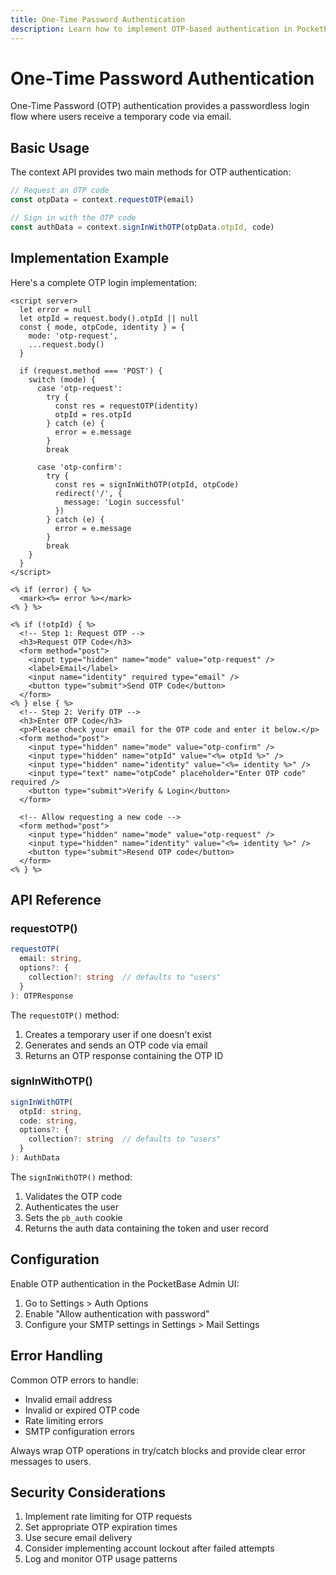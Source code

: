 ```yaml
---
title: One-Time Password Authentication
description: Learn how to implement OTP-based authentication in PocketPages
---
```


# One-Time Password Authentication

One-Time Password (OTP) authentication provides a passwordless login flow where users receive a temporary code via email.

## Basic Usage

The context API provides two main methods for OTP authentication:

```javascript
// Request an OTP code
const otpData = context.requestOTP(email)

// Sign in with the OTP code
const authData = context.signInWithOTP(otpData.otpId, code)
```

## Implementation Example

Here's a complete OTP login implementation:

```ejs
<script server>
  let error = null
  let otpId = request.body().otpId || null
  const { mode, otpCode, identity } = {
    mode: 'otp-request',
    ...request.body()
  }

  if (request.method === 'POST') {
    switch (mode) {
      case 'otp-request':
        try {
          const res = requestOTP(identity)
          otpId = res.otpId
        } catch (e) {
          error = e.message
        }
        break

      case 'otp-confirm':
        try {
          const res = signInWithOTP(otpId, otpCode)
          redirect('/', {
            message: 'Login successful'
          })
        } catch (e) {
          error = e.message
        }
        break
    }
  }
</script>

<% if (error) { %>
  <mark><%= error %></mark>
<% } %>

<% if (!otpId) { %>
  <!-- Step 1: Request OTP -->
  <h3>Request OTP Code</h3>
  <form method="post">
    <input type="hidden" name="mode" value="otp-request" />
    <label>Email</label>
    <input name="identity" required type="email" />
    <button type="submit">Send OTP Code</button>
  </form>
<% } else { %>
  <!-- Step 2: Verify OTP -->
  <h3>Enter OTP Code</h3>
  <p>Please check your email for the OTP code and enter it below.</p>
  <form method="post">
    <input type="hidden" name="mode" value="otp-confirm" />
    <input type="hidden" name="otpId" value="<%= otpId %>" />
    <input type="hidden" name="identity" value="<%= identity %>" />
    <input type="text" name="otpCode" placeholder="Enter OTP code" required />
    <button type="submit">Verify & Login</button>
  </form>

  <!-- Allow requesting a new code -->
  <form method="post">
    <input type="hidden" name="mode" value="otp-request" />
    <input type="hidden" name="identity" value="<%= identity %>" />
    <button type="submit">Resend OTP code</button>
  </form>
<% } %>
```

## API Reference

### requestOTP()

```typescript
requestOTP(
  email: string,
  options?: {
    collection?: string  // defaults to "users"
  }
): OTPResponse
```

The `requestOTP()` method:

1. Creates a temporary user if one doesn't exist
2. Generates and sends an OTP code via email
3. Returns an OTP response containing the OTP ID

### signInWithOTP()

```typescript
signInWithOTP(
  otpId: string,
  code: string,
  options?: {
    collection?: string  // defaults to "users"
  }
): AuthData
```

The `signInWithOTP()` method:

1. Validates the OTP code
2. Authenticates the user
3. Sets the `pb_auth` cookie
4. Returns the auth data containing the token and user record

## Configuration

Enable OTP authentication in the PocketBase Admin UI:

1. Go to Settings > Auth Options
2. Enable "Allow authentication with password"
3. Configure your SMTP settings in Settings > Mail Settings

## Error Handling

Common OTP errors to handle:

- Invalid email address
- Invalid or expired OTP code
- Rate limiting errors
- SMTP configuration errors

Always wrap OTP operations in try/catch blocks and provide clear error messages to users.

## Security Considerations

1. Implement rate limiting for OTP requests
2. Set appropriate OTP expiration times
3. Use secure email delivery
4. Consider implementing account lockout after failed attempts
5. Log and monitor OTP usage patterns
